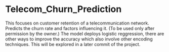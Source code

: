 # Telecom_Churn_Prediction
This focuses on customer retention of a telecommunication network. Predicts the churn rate and factors influencing it. 
(To be used only after permission by the owner.)
The model deploys logistic reggression, there are other ways to improve the accuracy which also involve other encoding techniques. 
This will be explored in a later commit of the project.
